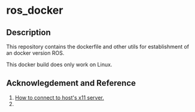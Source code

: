 # ros_docker

## Description

This repository contains the dockerfile and other utils for establishment of an docker version ROS.

This docker build does only work on Linux.

## Acknowlegdement and Reference

1. [How to connect to host's x11 server.](https://stackoverflow.com/questions/16296753/can-you-run-gui-applications-in-a-docker-container)
2. 

